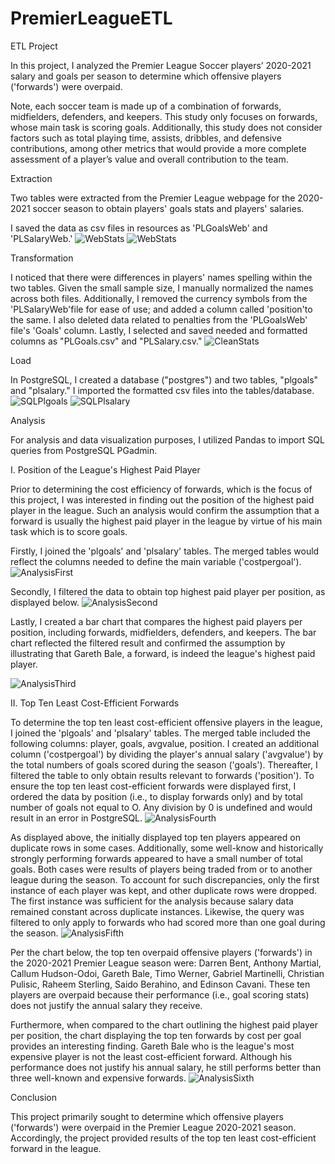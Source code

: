 # PremierLeagueETL
ETL Project

In this project, I analyzed the Premier League Soccer players’ 2020-2021 salary and goals per season to determine which offensive players ('forwards') were overpaid.

Note, each soccer team is made up of a combination of forwards, midfielders, defenders, and keepers. This study only focuses on forwards, whose main task is scoring goals. Additionally, this study does not consider factors such as total playing time, assists, dribbles, and defensive contributions, among other metrics that would provide a more complete assessment of a player’s value and overall contribution to the team.

Extraction

Two tables were extracted from the Premier League webpage for the 2020-2021 soccer season to obtain players' goals stats and players' salaries.

I saved the data as csv files in resources as 'PLGoalsWeb' and 'PLSalaryWeb.'
![WebStats](https://user-images.githubusercontent.com/89876905/132050317-1b9198d5-897c-4018-8c47-a384bf50c2c5.PNG)
![WebStats](https://user-images.githubusercontent.com/89876905/132050336-c2850f2e-3414-4014-b882-8101f1cbe826.PNG)

Transformation

I noticed that there were differences in players' names spelling within the two tables. Given the small sample size, I manually normalized the names across both files. Additionally, I removed the currency symbols from the 'PLSalaryWeb'file for ease of use; and added a column called 'position'to the same. I also deleted data related to penalties from the 'PLGoalsWeb' file's 'Goals' column. Lastly, I selected and saved needed and formatted columns as "PLGoals.csv" and "PLSalary.csv."
![CleanStats](https://user-images.githubusercontent.com/89876905/132050443-2a12769b-bb50-4b16-a721-5a6952d7398f.PNG)

Load

In PostgreSQL, I created a database ("postgres") and two tables, "plgoals" and "plsalary." I imported the formatted csv files into the tables/database.
![SQLPlgoals](https://user-images.githubusercontent.com/89876905/132050599-09114b82-32e5-48ac-a369-178367bdba70.PNG)
![SQLPlsalary](https://user-images.githubusercontent.com/89876905/132050609-c02b0768-f05d-4504-8f13-d930a27c39a9.PNG)

Analysis

For analysis and data visualization purposes, I utilized Pandas to import SQL queries from PostgreSQL PGadmin.

I. Position of the League's Highest Paid Player

Prior to determining the cost efficiency of forwards, which is the focus of this project, I was interested in finding out the position of the highest paid player in the league. Such an analysis would confirm the assumption that a forward is usually the highest paid player in the league by virtue of his main task which is to score goals.

Firstly, I joined the 'plgoals' and 'plsalary' tables. The merged tables would reflect the columns needed to define the main variable ('costpergoal').
![AnalysisFirst](https://user-images.githubusercontent.com/89876905/132050774-28adfca7-05e8-468c-b5ca-94ba036342ad.PNG)

Secondly, I filtered the data to obtain top highest paid player per position, as displayed below.
![AnalysisSecond](https://user-images.githubusercontent.com/89876905/132050829-ff1aab39-8976-472a-a259-ec604b9059d0.PNG)

Lastly, I created a bar chart that compares the highest paid players per position, including forwards, midfielders, defenders, and keepers. The bar chart reflected the filtered result and confirmed the assumption by illustrating that Gareth Bale, a forward, is indeed the league's highest paid player.

![AnalysisThird](https://user-images.githubusercontent.com/89876905/132050890-a1c40fc8-a43c-4a50-a7ed-58932903ebee.PNG)

II. Top Ten Least Cost-Efficient Forwards

To determine the top ten least cost-efficient offensive players in the league, I joined the 'plgoals' and 'plsalary' tables. The merged table included the following columns: player, goals, avgvalue, position. I created an additional column ('costpergoal') by dividing the player's annual salary ('avgvalue') by the total numbers of goals scored during the season ('goals'). Thereafter, I filtered the table to only obtain results relevant to forwards ('position'). To ensure the top ten least cost-efficient forwards were displayed first, I ordered the data by position (i.e., to display forwards only) and by total number of goals not equal to O. Any division by 0 is undefined and would result in an error in PostgreSQL.
![AnalysisFourth](https://user-images.githubusercontent.com/89876905/132050982-c32fa48e-bb38-4515-81e7-9f8981b4d656.PNG)

As displayed above, the initially displayed top ten players appeared on duplicate rows in some cases. Additionally, some well-know and historically strongly performing forwards appeared to have a small number of total goals. Both cases were results of players being traded from or to another league during the season. To account for such discrepancies, only the first instance of each player was kept, and other duplicate rows were dropped. The first instance was sufficient for the analysis because salary data remained constant across duplicate instances. Likewise, the query was filtered to only apply to forwards who had scored more than one goal during the season.
![AnalysisFifth](https://user-images.githubusercontent.com/89876905/132051073-68db89c9-9fc2-4c03-aa95-1daeb1040f75.PNG)

Per the chart below, the top ten overpaid offensive players ('forwards') in the 2020-2021 Premier League season were: Darren Bent, Anthony Martial, Callum Hudson-Odoi, Gareth Bale, Timo Werner, Gabriel Martinelli, Christian Pulisic, Raheem Sterling, Saido Berahino, and Edinson Cavani. These ten players are overpaid because their performance (i.e., goal scoring stats) does not justify the annual salary they receive.

Furthermore, when compared to the chart outlining the highest paid player per position, the chart displaying the top ten forwards by cost per goal provides an interesting finding. Gareth Bale who is the league's most expensive player is not the least cost-efficient forward. Although his performance does not justify his annual salary, he still performs better than three well-known and expensive forwards.
![AnalysisSixth](https://user-images.githubusercontent.com/89876905/132051194-035f5c2d-94ba-466e-9749-19b59e007688.PNG)

Conclusion

This project primarily sought to determine which offensive players ('forwards') were overpaid in the Premier League 2020-2021 season. Accordingly, the project provided results of the top ten least cost-efficient forward in the league.

